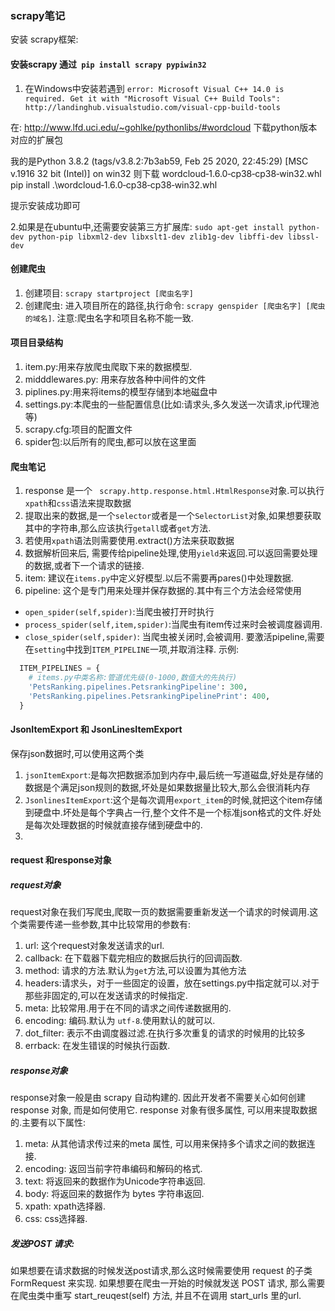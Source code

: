 

### scrapy笔记
安装 scrapy框架:
#### 安装scrapy 通过` pip install scrapy pypiwin32`
1. 在Windows中安装若遇到
`error: Microsoft Visual C++ 14.0 is required. Get it with "Microsoft Visual C++ Build Tools": http://landinghub.visualstudio.com/visual-cpp-build-tools`

在: http://www.lfd.uci.edu/~gohlke/pythonlibs/#wordcloud 下载python版本对应的扩展包

我的是Python 3.8.2 (tags/v3.8.2:7b3ab59, Feb 25 2020, 22:45:29) [MSC v.1916 32 bit (Intel)] on win32
则下载 wordcloud‑1.6.0‑cp38‑cp38‑win32.whl
pip install .\wordcloud‑1.6.0‑cp38‑cp38‑win32.whl

提示安装成功即可

2.如果是在ubuntu中,还需要安装第三方扩展库:
`sudo apt-get install python-dev python-pip libxml2-dev libxslt1-dev zlib1g-dev libffi-dev libssl-dev`

#### 创建爬虫

1. 创建项目: `scrapy startproject [爬虫名字]`
2. 创建爬虫: 进入项目所在的路径,执行命令: `scrapy genspider [爬虫名字] [爬虫的域名]`. 注意:爬虫名字和项目名称不能一致.

#### 项目目录结构
1. item.py:用来存放爬虫爬取下来的数据模型.
2. midddlewares.py: 用来存放各种中间件的文件
3. piplines.py:用来将items的模型存储到本地磁盘中
4. settings.py:本爬虫的一些配置信息(比如:请求头,多久发送一次请求,ip代理池等)
5. scrapy.cfg:项目的配置文件
6. spider包:以后所有的爬虫,都可以放在这里面

#### 爬虫笔记
1. response 是一个 ` scrapy.http.response.html.HtmlResponse`对象.可以执行`xpath`和`css`语法来提取数据
2. 提取出来的数据,是一个`selector`或者是一个`SelectorList`对象,如果想要获取其中的字符串,那么应该执行`getall`或者`get`方法.
3. 若使用`xpath`语法则需要使用.extract()方法来获取数据
4. 数据解析回来后, 需要传给pipeline处理,使用`yield`来返回.可以返回需要处理的数据,或者下一个请求的链接.
5. item: 建议在`items.py`中定义好模型.以后不需要再pares()中处理数据.
6. pipeline: 这个是专门用来处理并保存数据的.其中有三个方法会经常使用
  * `open_spider(self,spider)`:当爬虫被打开时执行
  * `process_spider(self,item,spider)`:当爬虫有item传过来时会被调度器调用.
  * `close_spider(self,spider)`: 当爬虫被关闭时,会被调用.
  要激活pipeline,需要在`setting`中找到`ITEM_PIPELINE`一项,并取消注释.
  示例:
  ```python
    ITEM_PIPELINES = {
      # items.py中类名称:管道优先级(0-1000,数值大的先执行)
      'PetsRanking.pipelines.PetsrankingPipeline': 300,
      'PetsRanking.pipelines.PetsrankingPipelinePrint': 400,
    }
  ```

#### JsonItemExport 和 JsonLinesItemExport
保存json数据时,可以使用这两个类
1. `jsonItemExport`:是每次把数据添加到内存中,最后统一写道磁盘,好处是存储的数据是个满足json规则的数据,坏处是如果数据量比较大,那么会很消耗内存
2. `JsonlinesItemExport`:这个是每次调用`export_item`的时候,就把这个item存储到硬盘中.坏处是每个字典占一行,整个文件不是一个标准json格式的文件.好处是每次处理数据的时候就直接存储到硬盘中的.
3.


#### request 和response对象
##### request对象
request对象在我们写爬虫,爬取一页的数据需要重新发送一个请求的时候调用.这个类需要传递一些参数,其中比较常用的参数有:
1. url: 这个request对象发送请求的url.
2. callback: 在下载器下载完相应的数据后执行的回调函数.
3. method: 请求的方法.默认为`get`方法,可以设置为其他方法
4. headers:请求头，对于一些固定的设置，放在settings.py中指定就可以.对于那些非固定的,可以在发送请求的时候指定.
5. meta: 比较常用.用于在不同的请求之间传递数据用的.
6. encoding: 编码.默认为 `utf-8`.使用默认的就可以.
7. dot_filter: 表示不由调度器过滤.在执行多次重复的请求的时候用的比较多
8. errback: 在发生错误的时候执行函数.

##### response对象
response对象一般是由 scrapy 自动构建的. 因此开发者不需要关心如何创建 response 对象, 而是如何使用它. response 对象有很多属性, 可以用来提取数据的.主要有以下属性:
1. meta: 从其他请求传过来的meta 属性, 可以用来保持多个请求之间的数据连接.
2. encoding: 返回当前字符串编码和解码的格式.
3. text: 将返回来的数据作为Unicode字符串返回.
4. body: 将返回来的数据作为 bytes 字符串返回.
5. xpath: xpath选择器.
6. css: css选择器.

##### 发送POST 请求:
如果想要在请求数据的时候发送post请求,那么这时候需要使用 request 的子类 FormRequest 来实现. 如果想要在爬虫一开始的时候就发送 POST 请求, 那么需要在爬虫类中重写 start_reuqest(self) 方法, 并且不在调用 start_urls 里的url.

